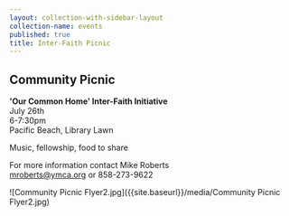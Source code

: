 ```yaml
---
layout: collection-with-sidebar-layout
collection-name: events
published: true
title: Inter-Faith Picnic
---
```

## Community Picnic

**'Our Common Home' Inter-Faith Initiative**  
July 26th  
6-7:30pm  
Pacific Beach, Library Lawn  

Music, fellowship, food to share

For more information contact Mike Roberts  
mroberts@ymca.org or 858-273-9622

![Community Picnic Flyer2.jpg]({{site.baseurl}}/media/Community Picnic Flyer2.jpg)

